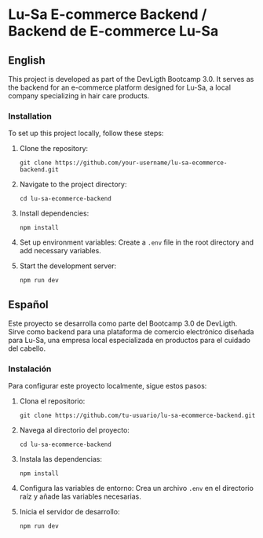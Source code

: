 # Lu-Sa E-commerce Backend / Backend de E-commerce Lu-Sa

## English

This project is developed as part of the DevLigth Bootcamp 3.0. It serves as the backend for an e-commerce platform designed for Lu-Sa, a local company specializing in hair care products.

### Installation

To set up this project locally, follow these steps:

1. Clone the repository:
   ```
   git clone https://github.com/your-username/lu-sa-ecommerce-backend.git
   ```

2. Navigate to the project directory:
   ```
   cd lu-sa-ecommerce-backend
   ```

3. Install dependencies:
   ```
   npm install
   ```

4. Set up environment variables:
   Create a `.env` file in the root directory and add necessary variables.

5. Start the development server:
   ```
   npm run dev
   ```

## Español

Este proyecto se desarrolla como parte del Bootcamp 3.0 de DevLigth. Sirve como backend para una plataforma de comercio electrónico diseñada para Lu-Sa, una empresa local especializada en productos para el cuidado del cabello.

### Instalación

Para configurar este proyecto localmente, sigue estos pasos:

1. Clona el repositorio:
   ```
   git clone https://github.com/tu-usuario/lu-sa-ecommerce-backend.git
   ```

2. Navega al directorio del proyecto:
   ```
   cd lu-sa-ecommerce-backend
   ```

3. Instala las dependencias:
   ```
   npm install
   ```

4. Configura las variables de entorno:
   Crea un archivo `.env` en el directorio raíz y añade las variables necesarias.

5. Inicia el servidor de desarrollo:
   ```
   npm run dev
   ```
